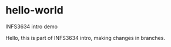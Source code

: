 # hello-world
INFS3634 intro demo

Hello, this is part of INFS3634 intro, making changes in branches.
